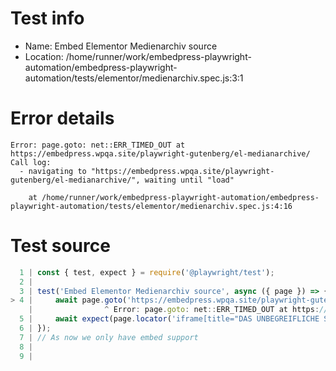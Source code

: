 # Test info

- Name: Embed Elementor Medienarchiv source
- Location: /home/runner/work/embedpress-playwright-automation/embedpress-playwright-automation/tests/elementor/medienarchiv.spec.js:3:1

# Error details

```
Error: page.goto: net::ERR_TIMED_OUT at https://embedpress.wpqa.site/playwright-gutenberg/el-medianarchive/
Call log:
  - navigating to "https://embedpress.wpqa.site/playwright-gutenberg/el-medianarchive/", waiting until "load"

    at /home/runner/work/embedpress-playwright-automation/embedpress-playwright-automation/tests/elementor/medienarchiv.spec.js:4:16
```

# Test source

```ts
  1 | const { test, expect } = require('@playwright/test');
  2 |
  3 | test('Embed Elementor Medienarchiv source', async ({ page }) => {
> 4 |     await page.goto('https://embedpress.wpqa.site/playwright-gutenberg/el-medianarchive/')
    |                ^ Error: page.goto: net::ERR_TIMED_OUT at https://embedpress.wpqa.site/playwright-gutenberg/el-medianarchive/
  5 |     await expect(page.locator('iframe[title="DAS UNBEGREIFLICHE SCHWEIGEN DER WELT"]').contentFrame().getByRole('link', { name: 'Bild: DAS UNBEGREIFLICHE' })).toBeVisible();
  6 | });
  7 | // As now we only have embed support
  8 |
  9 |
```